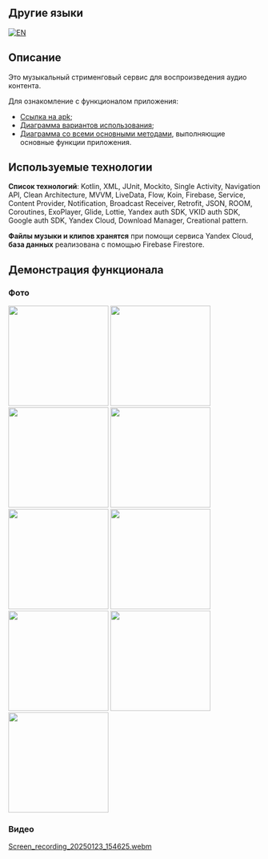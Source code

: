 ## Другие языки
[![EN](https://img.shields.io/badge/lang-EN-green)](https://github.com/PapaSvinProgrammer/MusicApp/blob/ba0a43b20b579396bb7ad11015f5bca4df3421a2/README.md)

## Описание
Это музыкальный стрименговый сервис для воспроизведения аудио контента. 

Для ознакомление с функционалом приложения:
- [Ссылка на apk](https://drive.google.com/drive/folders/1QqH1fB2oc7xnAn5ZUSHfC53KF10KAaIY?usp=drive_link);
- [Диаграмма вариантов использования](https://drive.google.com/file/d/1IU9lSLUmgnfCMHhqgB-YldK7EbxAcso-/view?usp=drive_link);
- [Диаграмма со всеми основными методами](https://drive.google.com/file/d/1C74sj64jonzGtAJzKCHjONxGO8x59H6V/view?usp=drive_link), выполняющие основные функции приложения.
## Используемые технологии
**Список технологий**: Kotlin, XML, JUnit, Mockito, Single Activity, Navigation API, Clean Architecture, MVVM, 
LiveData, Flow, Koin, Firebase, Service, Content Provider, Notification, Broadcast Receiver, Retrofit, JSON, ROOM,
Coroutines, ExoPlayer, Glide, Lottie, Yandex auth SDK, VKID auth SDK, Google auth SDK, Yandex Cloud, Download Manager, Creational pattern.

**Файлы музыки и клипов хранятся** при помощи сервиса Yandex Cloud, **база данных** реализована с помощью Firebase Firestore.
## Демонстрация функционала
### Фото
<p>
  <img src="https://sun9-67.userapi.com/impg/XY-Y7uJ1w6aXF5TZ4OHKEyOcgso30ldb7UpJYA/mJFIjpBbZNM.jpg?size=720x1650&quality=95&sign=f79221e8bea5f0c91d5b7d483e4d51cf&type=album" width=200>
  <img src="https://sun9-74.userapi.com/impg/yBsghDgo6poh6rQ9xJf2FjxhPJVNFn_Zb_N42w/FMT-ovytSsc.jpg?size=471x1080&quality=95&sign=21933804b7c93e8aeae2688c72a6a05f&type=album" width=200>
  <img src="https://sun9-7.userapi.com/impg/TJ9Rfrk-1XVoKE_YHoAGlLJiJvEmNOY6pVGGsA/wBSbjgRkBKI.jpg?size=471x1080&quality=95&sign=aae34e947d5cbe5a3b03d50a71347a1f&type=album" width=200>
  <img src="https://sun9-23.userapi.com/impg/iybbOKWFIUg5lcYFbkecrhAUD1Xg7dGNkgSAaw/neCFdlwIfXw.jpg?size=471x1080&quality=95&sign=d28a8f20f7cf375198e828c530a8983c&type=album" width=200>
  <img src="https://sun9-20.userapi.com/impg/1CotOCHXeN4fCLoTmDDqgrUKcAruXrJvNrAIvQ/qY4MX1gApEM.jpg?size=471x1080&quality=95&sign=c1f4cfc34a466e476325d60d6aec9cda&type=album" width=200>
  <img src="https://sun9-79.userapi.com/impg/qVpemijF22iK3h-VPV3eI_HQV8x2-kMwTj0Uww/23fhxlGIFU0.jpg?size=471x1080&quality=95&sign=f3b7baf6edba849473a24a4260b42c6a&type=album" width=200>
  <img src="https://sun9-67.userapi.com/impg/B7BLjQ6X62kUFSTMPA0WbnWOhHZTLAFXMJ5cRQ/S9GVuJttsmc.jpg?size=471x1080&quality=95&sign=04ffbd4a3d6e83871c9be5873f6ea243&type=album" width=200>
  <img src="https://sun9-39.userapi.com/impg/zuysbKd-p8u8V6fAZvtc4tSFrJFwfAjdsO4XTA/nApHBoC81Ek.jpg?size=471x1080&quality=95&sign=49555357ad2ad44064ddae11acc4c620&type=album" width=200>
  <img src="https://sun9-30.userapi.com/impg/4ZgC6jiWRUZbnpE4cIgjK5vmpE5Yv4YwZ2vmbQ/LcSUSe1YTso.jpg?size=471x1080&quality=95&sign=f0fae51a94cdb6ac25c7b59781af43f7&type=album" width=200>
</p>

### Видео
[Screen_recording_20250123_154625.webm](https://github.com/user-attachments/assets/171bf734-530b-4cb1-bc40-895e882eb679)

